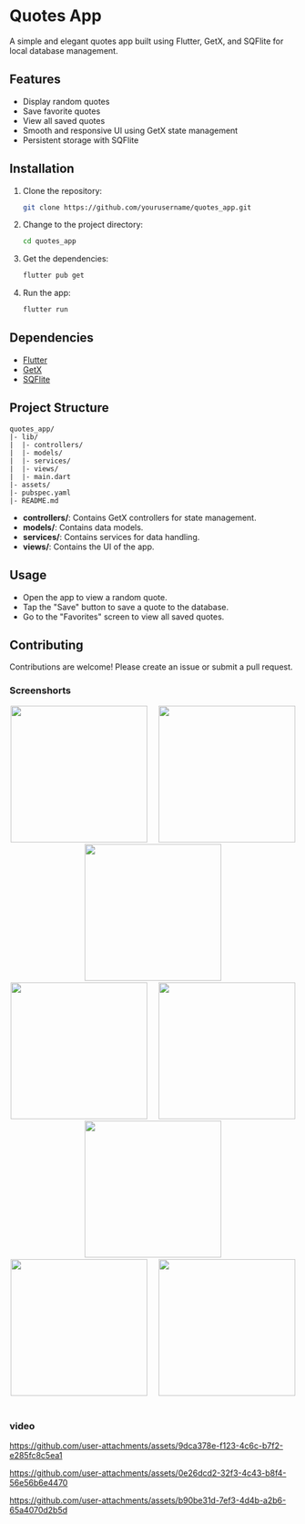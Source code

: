 # Quotes App

A simple and elegant quotes app built using Flutter, GetX, and SQFlite for local database management.

## Features

- Display random quotes
- Save favorite quotes
- View all saved quotes
- Smooth and responsive UI using GetX state management
- Persistent storage with SQFlite

## Installation

1. Clone the repository:
    ```bash
    git clone https://github.com/yourusername/quotes_app.git
    ```

2. Change to the project directory:
    ```bash
    cd quotes_app
    ```

3. Get the dependencies:
    ```bash
    flutter pub get
    ```

4. Run the app:
    ```bash
    flutter run
    ```

## Dependencies

- [Flutter](https://flutter.dev)
- [GetX](https://pub.dev/packages/get)
- [SQFlite](https://pub.dev/packages/sqflite)

## Project Structure

```
quotes_app/
|- lib/
|  |- controllers/
|  |- models/
|  |- services/
|  |- views/
|  |- main.dart
|- assets/
|- pubspec.yaml
|- README.md
```

- **controllers/**: Contains GetX controllers for state management.
- **models/**: Contains data models.
- **services/**: Contains services for data handling.
- **views/**: Contains the UI of the app.

## Usage

- Open the app to view a random quote.
- Tap the "Save" button to save a quote to the database.
- Go to the "Favorites" screen to view all saved quotes.

## Contributing

Contributions are welcome! Please create an issue or submit a pull request.

### Screenshorts

<p align ='center'>
  <img src='https://github.com/user-attachments/assets/4b5781cf-c08f-42e7-ab38-6eb81886b077' width=240> &nbsp;&nbsp;&nbsp;
  <img src='https://github.com/user-attachments/assets/ed8b058d-fb40-4763-a65a-dd7aaa13b318' width=240> &nbsp;&nbsp;&nbsp;
  <img src='https://github.com/user-attachments/assets/a7d49cad-d6a0-41ee-b842-eb6227388231' width=240> &nbsp;&nbsp;&nbsp;
  <img src='https://github.com/user-attachments/assets/8af7dfb3-5436-43a7-96eb-fb30c168f21f' width=240> &nbsp;&nbsp;&nbsp;
  <img src='https://github.com/user-attachments/assets/0f2650e3-9f13-47f6-93d0-6223d0090fd0' width=240> &nbsp;&nbsp;&nbsp;
  <img src='https://github.com/user-attachments/assets/f2e31de9-9bde-4851-8da0-480fa2b08720' width=240> &nbsp;&nbsp;&nbsp;
  <img src='https://github.com/user-attachments/assets/b793e1b7-3f88-41ed-9c00-84834b6af7c3' width=240> &nbsp;&nbsp;&nbsp;
  <img src='https://github.com/user-attachments/assets/8c6d5bde-4b5f-400b-830f-0abbe5e49015' width=240> &nbsp;&nbsp;&nbsp;
</p>


### video

https://github.com/user-attachments/assets/9dca378e-f123-4c6c-b7f2-e285fc8c5ea1


https://github.com/user-attachments/assets/0e26dcd2-32f3-4c43-b8f4-56e56b6e4470



https://github.com/user-attachments/assets/b90be31d-7ef3-4d4b-a2b6-65a4070d2b5d


